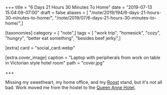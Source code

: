 +++
title = "6 Days 21 Hours 30 Minutes To Home"
date = "2019-07-13 15:04:09-07:00"
draft = false
aliases = [ "/note/2019/194/6-days-21-hours-30-minutes-to-home/", "/note/2019/07/6-days-21-hours-30-minutes-to-home/",]

[taxonomies]
category = [ "note",]
tags = [ "work trip", "homesick", "cozy", "hungry", "better eat something", "besides beef jerky",]

[extra]
card = "social_card.webp"

[extra.cover_image]
caption = "Laptop with peripherals from work on table in Victorian style hotel room"
path = "cover.jpg"

+++

Missing my sweetheart, my home office, and my [Roost][] stand, but it's not all bad. Work moved me from the hostel to the [Queen Anne Hotel][].

[Roost]: https://www.therooststand.com/
[Queen Anne Hotel]: https://www.queenanne.com/
